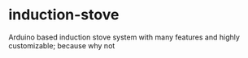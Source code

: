 # induction-stove
Arduino based induction stove system with many features and highly customizable; because why not
